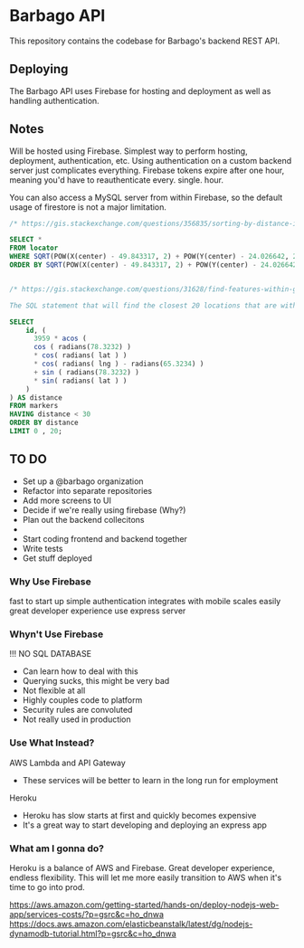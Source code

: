 # Barbago API

This repository contains the codebase for Barbago's backend REST API.

## Deploying

The Barbago API uses Firebase for hosting and deployment as well as handling authentication.


## Notes

Will be hosted using Firebase. Simplest way to perform hosting, deployment, authentication, etc. Using authentication on a custom backend server just complicates everything. Firebase tokens expire after one hour, meaning you'd have to reauthenticate every. single. hour.

You can also access a MySQL server from within Firebase, so the default usage of firestore is not a major limitation.



```SQL
/* https://gis.stackexchange.com/questions/356835/sorting-by-distance-in-mysql */

SELECT *
FROM locator
WHERE SQRT(POW(X(center) - 49.843317, 2) + POW(Y(center) - 24.026642, 2)) * 100 < radius
ORDER BY SQRT(POW(X(center) - 49.843317, 2) + POW(Y(center) - 24.026642, 2)) * 100


/* https://gis.stackexchange.com/questions/31628/find-features-within-given-coordinates-and-distance-using-mysql/356830#356830

The SQL statement that will find the closest 20 locations that are within a radius of 30 miles to the 78.3232, 65.3234 coordinate. It calculates the distance based on the latitude/longitude of that row and the target latitude/longitude, and then asks for only rows where the distance value is less than 30 miles, orders the whole query by distance, and limits it to 20 results. To search by kilometers instead of miles, replace 3959 with 6371. */

SELECT
    id, (
      3959 * acos (
      cos ( radians(78.3232) )
      * cos( radians( lat ) )
      * cos( radians( lng ) - radians(65.3234) )
      + sin ( radians(78.3232) )
      * sin( radians( lat ) )
    )
) AS distance
FROM markers
HAVING distance < 30
ORDER BY distance
LIMIT 0 , 20;

```

## TO DO

- Set up a @barbago organization
- Refactor into separate repositories
- Add more screens to UI
- Decide if we're really using firebase (Why?)
- Plan out the backend collecitons
-
- Start coding frontend and backend together
- Write tests
- Get stuff deployed

### Why Use Firebase

fast to start up
simple authentication
integrates with mobile
scales easily
great developer experience
use express server

### Whyn't Use Firebase

!!! NO SQL DATABASE

- Can learn how to deal with this
- Querying sucks, this might be very bad
- Not flexible at all
- Highly couples code to platform
- Security rules are convoluted
- Not really used in production


### Use What Instead?

AWS Lambda and API Gateway
- These services will be better to learn in the long run for employment

Heroku
- Heroku has slow starts at first and quickly becomes expensive
- It's a great way to start developing and deploying an express app

### What am I gonna do?

Heroku is a balance of AWS and Firebase. Great developer experience, endless flexibility. This will let me more easily transition to AWS when it's time to go into prod.

https://aws.amazon.com/getting-started/hands-on/deploy-nodejs-web-app/services-costs/?p=gsrc&c=ho_dnwa
https://docs.aws.amazon.com/elasticbeanstalk/latest/dg/nodejs-dynamodb-tutorial.html?p=gsrc&c=ho_dnwa

